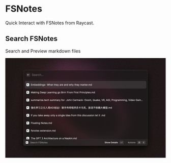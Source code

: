 # FSNotes

Quick Interact with FSNotes from Raycast.

## Search FSNotes


Search and Preview markdown files

![Search FSNotes](./metadata/fsnotes-1.png)